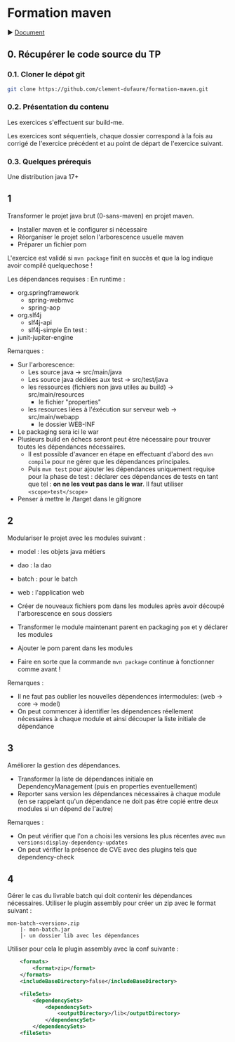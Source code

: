 # Formation maven

:arrow_forward: [Document](https://formation.dufau.re/formation-maven)


## 0. Récupérer le code source du TP

### 0.1. Cloner le dépot git

```bash
git clone https://github.com/clement-dufaure/formation-maven.git
```

### 0.2. Présentation du contenu

Les exercices s'effectuent sur build-me.

Les exercices sont séquentiels, chaque dossier correspond à la fois au corrigé de l'exercice précédent et au point de départ de l'exercice suivant.

### 0.3. Quelques prérequis

Une distribution java 17+

## 1

Transformer le projet java brut (0-sans-maven) en projet maven.

- Installer maven et le configurer si nécessaire 
- Réorganiser le projet selon l'arborescence usuelle maven
- Préparer un fichier pom

L'exercice est validé si `mvn package` finit en succès et que la log indique avoir compilé quelquechose !

Les dépendances requises :
En runtime :
- org.springframework
    - spring-webmvc
    - spring-aop
- org.slf4j
    - slf4j-api
    - slf4j-simple
En test :
- junit-jupiter-engine


Remarques :
- Sur l'arborescence:
    - Les source java -> src/main/java
    - Les source java dédiées aux test -> src/test/java
    - les ressources (fichiers non java utiles au build) -> src/main/resources
        - le fichier "properties" 
    - les resources liées à l'éxécution sur serveur web -> src/main/webapp
        - le dossier WEB-INF
- Le packaging sera ici le war
- Plusieurs build en échecs seront peut être nécessaire pour trouver toutes les dépendances nécessaires.
    - Il est possible d'avancer en étape en effectuant d'abord des `mvn compile` pour ne gérer que les dépendances principales. 
    - Puis `mvn test` pour ajouter les dépendances uniquement requise pour la phase de test : déclarer ces dépendances de tests en tant que tel : **on ne les veut pas dans le war**. Il faut utiliser `<scope>test</scope>`
- Penser à mettre le /target dans le gitignore


## 2

Modulariser le projet avec les modules suivant :
- model : les objets java métiers
- dao : la dao
- batch : pour le batch
- web : l'application web


- Créer de nouveaux fichiers pom dans les modules après avoir découpé l'arborescence en sous dossiers
- Transformer le module maintenant parent en packaging `pom` et y déclarer les modules
- Ajouter le pom parent dans les modules
- Faire en sorte que la commande `mvn package` continue à fonctionner comme avant !

Remarques :
- Il ne faut pas oublier les nouvelles dépendences intermodules: (web -> core -> model)
- On peut commencer à identifier les dépendences réellement nécessaires à chaque module et ainsi découper la liste initiale de dépendance 

## 3

Améliorer la gestion des dépendances.
- Transformer la liste de dépendances initiale en DependencyManagement (puis en properties eventuellement)
- Reporter sans version les dépendances nécessaires à chaque module (en se rappelant qu'un dépendance ne doit pas être copié entre deux modules si un dépend de l'autre)

Remarques :
- On peut vérifier que l'on a choisi les versions les plus récentes avec `mvn versions:display-dependency-updates`
- On peut vérifier la présence de CVE avec des plugins tels que dependency-check

## 4

Gérer le cas du livrable batch qui doit contenir les dépendances nécessaires.
Utiliser le plugin assembly pour créer un zip avec le format suivant : 
```
mon-batch-<version>.zip
    |- mon-batch.jar
    |- un dossier lib avec les dépendances
```


Utiliser pour cela le plugin assembly avec la conf suivante :

```xml
    <formats>
        <format>zip</format>
    </formats>
    <includeBaseDirectory>false</includeBaseDirectory>

    <fileSets>
        <dependencySets>
            <dependencySet>
                <outputDirectory>/lib</outputDirectory>
            </dependencySet>
        </dependencySets>
    <fileSets>
```

